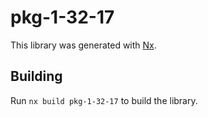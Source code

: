 # pkg-1-32-17

This library was generated with [Nx](https://nx.dev).

## Building

Run `nx build pkg-1-32-17` to build the library.
